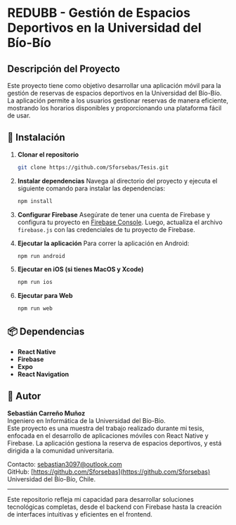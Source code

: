
# REDUBB - Gestión de Espacios Deportivos en la Universidad del Bío-Bío

## Descripción del Proyecto

Este proyecto tiene como objetivo desarrollar una aplicación móvil para la gestión de reservas de espacios deportivos en la Universidad del Bío-Bío. La aplicación permite a los usuarios gestionar reservas de manera eficiente, mostrando los horarios disponibles y proporcionando una plataforma fácil de usar.

## 🚀 Instalación

1. **Clonar el repositorio**
   ```bash
   git clone https://github.com/Sforsebas/Tesis.git
   ```

2. **Instalar dependencias**
   Navega al directorio del proyecto y ejecuta el siguiente comando para instalar las dependencias:
   ```bash
   npm install
   ```

3. **Configurar Firebase**
   Asegúrate de tener una cuenta de Firebase y configura tu proyecto en [Firebase Console](https://console.firebase.google.com/). Luego, actualiza el archivo `firebase.js` con las credenciales de tu proyecto de Firebase.

4. **Ejecutar la aplicación**
   Para correr la aplicación en Android:
   ```bash
   npm run android
   ```

5. **Ejecutar en iOS (si tienes MacOS y Xcode)**
   ```bash
   npm run ios
   ```

6. **Ejecutar para Web**
   ```bash
   npm run web
   ```

## 📦 Dependencias

- **React Native**
- **Firebase**
- **Expo**
- **React Navigation**

## 👤 Autor

**Sebastián Carreño Muñoz**  
Ingeniero en Informática de la Universidad del Bío-Bío.  
Este proyecto es una muestra del trabajo realizado durante mi tesis, enfocada en el desarrollo de aplicaciones móviles con React Native y Firebase. La aplicación gestiona la reserva de espacios deportivos, y está dirigida a la comunidad universitaria.  

Contacto: sebastian3097@outlook.com  
GitHub: [https://github.com/Sforsebas](https://github.com/Sforsebas)  
Universidad del Bío-Bío, Chile.

---

Este repositorio refleja mi capacidad para desarrollar soluciones tecnológicas completas, desde el backend con Firebase hasta la creación de interfaces intuitivas y eficientes en el frontend.
